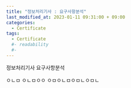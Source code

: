 ```yaml
---
title: "정보처리기사 : 요구사항분석"
last_modified_at: 2023-01-11 09:31:00 + 09:00
categories:
  - Certificate
tags:
  - Certificate
  #- readability
  #- 
---
```


정보처리기사 요구사항분석 

  ㅇㄴㅁ
    ㅇㄴㅁㅇㅇ
      ㅇㅁㅇㄴㅁㅇㅁㄴㅇㅁㄴ


